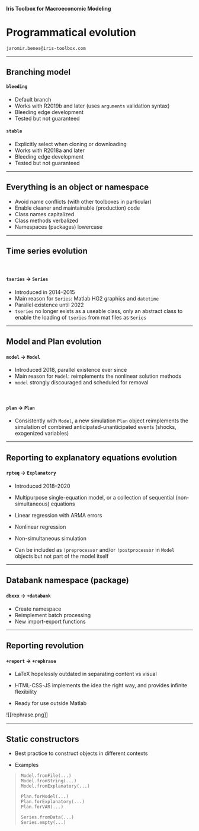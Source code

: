 
__Iris Toolbox for Macroeconomic Modeling__

# Programmatical evolution

`jaromir.benes@iris-toolbox.com`

---

## Branching model

#### `bleeding`

* Default branch
* Works with R2019b and later (uses `arguments` validation syntax)
* Bleeding edge development
* Tested but not guaranteed


#### `stable`

* Explicitly select when cloning or downloading
* Works with R2018a and later
* Bleeding edge development
* Tested but not guaranteed


---

## Everything is an object or namespace

* Avoid name conflicts (with other toolboxes in particular)
* Enable cleaner and maintainable (production) code
* Class names capitalized
* Class methods verbalized
* Namespaces (packages) lowercase 


---

## Time series evolution

<br/>

#### `tseries` → `Series`

* Introduced in 2014–2015 
* Main reason for `Series`: Matlab HG2 graphics and `datetime`
* Parallel existence until 2022
* `tseries` no longer exists as a useable class, only an abstract class to enable the loading of `tseries` from mat files as `Series`

---

## Model and Plan evolution

#### `model` → `Model`

* Introduced 2018, parallel existence ever since
* Main reason for `Model`: reimplements the nonlinear solution methods
* `model` strongly discouraged and scheduled for removal

<br/>

#### `plan` → `Plan`

* Consistently with `Model`, a new simulation `Plan` object reimplements the simulation of combined anticipated-unanticipated events (shocks, exogenized variables)


---

## Reporting to explanatory equations evolution

#### `rpteq` → `Explanatory`

* Introduced 2018–2020

* Multipurpose single-equation model, or a collection of sequential (non-simultaneous) equations

* Linear regression with ARMA errors

* Nonlinear regression

* Non-simultaneous simulation

* Can be included as `!preprocessor` and/or `!postprocessor` in `Model` objects but not part of the model itself

---

## Databank namespace (package)

#### `dbxxx` → `+databank`

* Create namespace
* Reimplement batch processing
* New import-export functions

---

## Reporting revolution 

#### `+report` → `+rephrase`

* LaTeX hopelessly outdated in separating content vs visual

* HTML-CSS-JS implements the idea the right way, and provides infinite flexibility

* Ready for use outside Matlab

![[rephrase.png]]

---

## Static constructors

* Best practice to construct objects in different contexts

* Examples

> ```
> Model.fromFile(...)
> Model.fromString(...)
> Model.fromExplanatory(...)
>
> Plan.forModel(...)
> Plan.forExplanatory(...)
> Plan.forVAR(...)
>
> Series.fromData(...)
> Series.empty(...)
> ```


